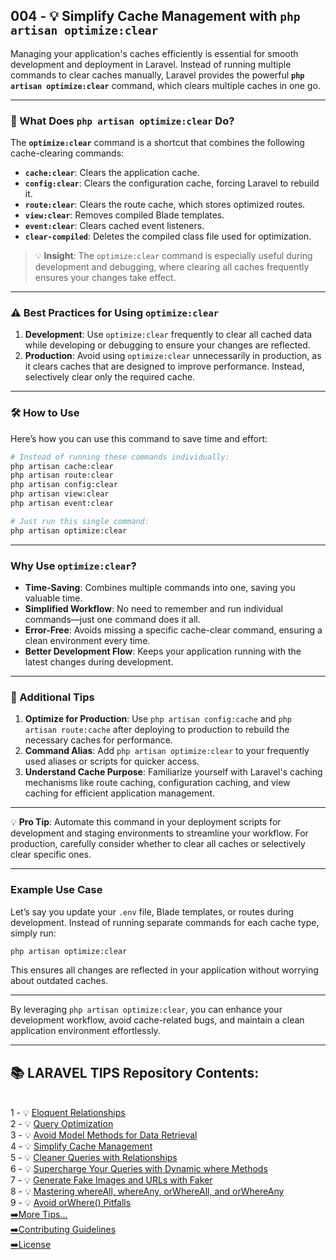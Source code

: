 ## 004 - 💡 Simplify Cache Management with `php artisan optimize:clear`

Managing your application's caches efficiently is essential for smooth development and deployment in Laravel. Instead of running multiple commands to clear caches manually, Laravel provides the powerful **`php artisan optimize:clear`** command, which clears multiple caches in one go.

---

### 🔰 What Does `php artisan optimize:clear` Do?

The **`optimize:clear`** command is a shortcut that combines the following cache-clearing commands:  
- **`cache:clear`**: Clears the application cache.  
- **`config:clear`**: Clears the configuration cache, forcing Laravel to rebuild it.  
- **`route:clear`**: Clears the route cache, which stores optimized routes.  
- **`view:clear`**: Removes compiled Blade templates.  
- **`event:clear`**: Clears cached event listeners.  
- **`clear-compiled`**: Deletes the compiled class file used for optimization.

> 💡 **Insight**: The `optimize:clear` command is especially useful during development and debugging, where clearing all caches frequently ensures your changes take effect.

---

### ⚠️ Best Practices for Using `optimize:clear`

1. **Development**: Use `optimize:clear` frequently to clear all cached data while developing or debugging to ensure your changes are reflected.  
2. **Production**: Avoid using `optimize:clear` unnecessarily in production, as it clears caches that are designed to improve performance. Instead, selectively clear only the required cache.

---

### 🛠️ How to Use

Here’s how you can use this command to save time and effort:

```bash
# Instead of running these commands individually:
php artisan cache:clear
php artisan route:clear
php artisan config:clear
php artisan view:clear
php artisan event:clear

# Just run this single command:
php artisan optimize:clear
```

---

### Why Use `optimize:clear`?

- **Time-Saving**: Combines multiple commands into one, saving you valuable time.  
- **Simplified Workflow**: No need to remember and run individual commands—just one command does it all.  
- **Error-Free**: Avoids missing a specific cache-clear command, ensuring a clean environment every time.  
- **Better Development Flow**: Keeps your application running with the latest changes during development.

---

### 🔰 Additional Tips
1. **Optimize for Production**: Use `php artisan config:cache` and `php artisan route:cache` after deploying to production to rebuild the necessary caches for performance.  
2. **Command Alias**: Add `php artisan optimize:clear` to your frequently used aliases or scripts for quicker access.  
3. **Understand Cache Purpose**: Familiarize yourself with Laravel's caching mechanisms like route caching, configuration caching, and view caching for efficient application management.

---

💡 **Pro Tip**: Automate this command in your deployment scripts for development and staging environments to streamline your workflow. For production, carefully consider whether to clear all caches or selectively clear specific ones. 

---

### Example Use Case

Let’s say you update your `.env` file, Blade templates, or routes during development. Instead of running separate commands for each cache type, simply run:

```bash
php artisan optimize:clear
```

This ensures all changes are reflected in your application without worrying about outdated caches.

---

By leveraging `php artisan optimize:clear`, you can enhance your development workflow, avoid cache-related bugs, and maintain a clean application environment effortlessly.

---

## 📚 LARAVEL TIPS Repository Contents:
</br>
1 - 💡 <a href="https://github.com/saberfazliahmadi/Laravel-Tips/blob/main/tips/001-eloquent-relationships.md" >Eloquent Relationships</a>  
</br>
2 - 💡 <a href="https://github.com/saberfazliahmadi/Laravel-Tips/blob/main/tips/002-query-optimization.md" >Query Optimization</a>
</br>
3 - 💡 <a href="https://github.com/saberfazliahmadi/Laravel-Tips/blob/main/tips/003-dont-use-model-methods-for-retrieving-data.md" >Avoid Model Methods for Data Retrieval</a>
</br>
4 - 💡 <a href="https://github.com/saberfazliahmadi/Laravel-Tips/blob/main/tips/004-use-optimize-clear-command.md" >Simplify Cache Management</a>  
</br>
5 - 💡 <a href="https://github.com/saberfazliahmadi/Laravel-Tips/blob/main/tips/005-querying-with-relationships.md" >Cleaner Queries with Relationships</a>
</br>
6 - 💡 <a href="https://github.com/saberfazliahmadi/Laravel-Tips/blob/main/tips/006-dynamic-where-methods.md" >Supercharge Your Queries with Dynamic where Methods</a>
</br>
7 - 💡 <a href="https://github.com/saberfazliahmadi/Laravel-Tips/blob/main/tips/007-faker_image_generation.md" >Generate Fake Images and URLs with Faker</a>
</br>
8 - 💡 <a href="https://github.com/saberfazliahmadi/Laravel-Tips/blob/main/tips/008-query-builder-where-methods.md" >Mastering whereAll, whereAny, orWhereAll, and orWhereAny</a>
</br>
9 - 💡 <a href="https://github.com/saberfazliahmadi/Laravel-Tips/blob/main/tips/009-orwhere-query-mistake.md" >Avoid orWhere() Pitfalls</a>
</br>
<a href="https://github.com/saberfazliahmadi/Laravel-Tips" >➡️More Tips...</a>
</br>
<a href="https://github.com/saberfazliahmadi/Laravel-Tips/blob/main/CONTRIBUTING.md" >➡️Contributing Guidelines</a>
</br>
<a href="https://github.com/saberfazliahmadi/Laravel-Tips/blob/main/LICENSE" >➡️License</a>
</br>
</br>
